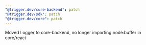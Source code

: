 ```yaml
---
"@trigger.dev/core-backend": patch
"@trigger.dev/sdk": patch
"@trigger.dev/core": patch
---
```


Moved Logger to core-backend, no longer importing node:buffer in core/react
